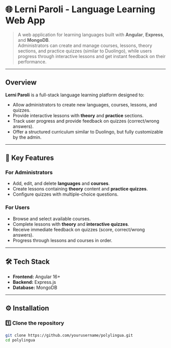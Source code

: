 # 🌐 Lerni Paroli - Language Learning Web App

> A web application for learning languages built with **Angular**, **Express**, and **MongoDB**.  
> Administrators can create and manage courses, lessons, theory sections, and practice quizzes (similar to Duolingo), while users progress through interactive lessons and get instant feedback on their performance.

---

## Overview

**Lerni Paroli** is a full-stack language learning platform designed to:

- Allow administrators to create new languages, courses, lessons, and quizzes.
- Provide interactive lessons with **theory** and **practice** sections.
- Track user progress and provide feedback on quizzes (correct/wrong answers).
- Offer a structured curriculum similar to Duolingo, but fully customizable by the admin.

---

## 🧩 Key Features

### For Administrators

- Add, edit, and delete **languages** and **courses**.
- Create lessons containing **theory** content and **practice quizzes**.
- Configure quizzes with multiple-choice questions.

### For Users

- Browse and select available courses.
- Complete lessons with **theory** and **interactive quizzes**.
- Receive immediate feedback on quizzes (score, correct/wrong answers).
- Progress through lessons and courses in order.

---

## 🛠️ Tech Stack

- **Frontend:** Angular 16+  
- **Backend:** Express.js  
- **Database:** MongoDB   

---

## ⚙️ Installation

### 1️⃣ Clone the repository
```bash
git clone https://github.com/yourusername/polylingua.git
cd polylingua